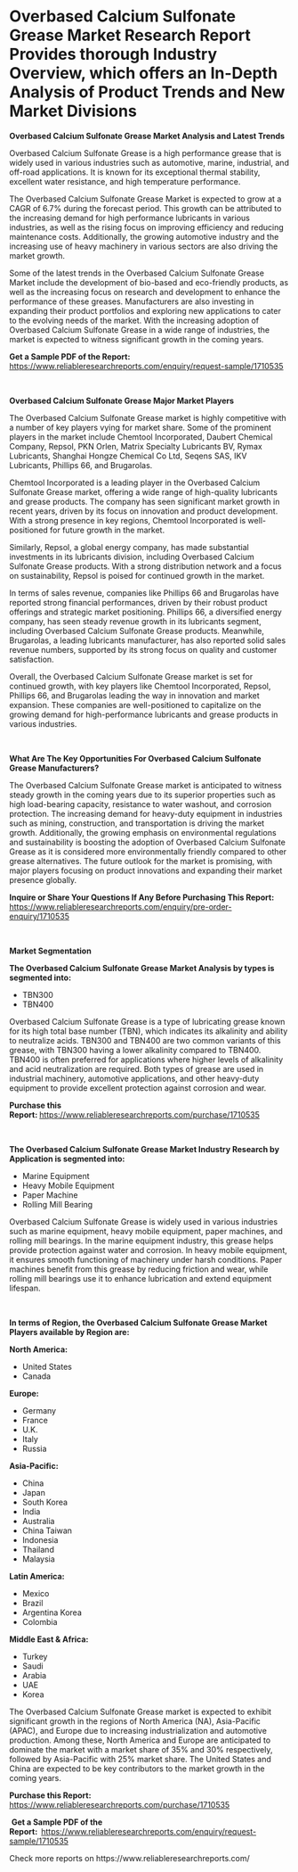 <p><h1>Overbased Calcium Sulfonate Grease Market Research Report Provides thorough Industry Overview, which offers an In-Depth Analysis of Product Trends and New Market Divisions</h1></p><p><strong>Overbased Calcium Sulfonate Grease Market Analysis and Latest Trends</strong></p>
<p><p>Overbased Calcium Sulfonate Grease is a high performance grease that is widely used in various industries such as automotive, marine, industrial, and off-road applications. It is known for its exceptional thermal stability, excellent water resistance, and high temperature performance.</p><p>The Overbased Calcium Sulfonate Grease Market is expected to grow at a CAGR of 6.7% during the forecast period. This growth can be attributed to the increasing demand for high performance lubricants in various industries, as well as the rising focus on improving efficiency and reducing maintenance costs. Additionally, the growing automotive industry and the increasing use of heavy machinery in various sectors are also driving the market growth.</p><p>Some of the latest trends in the Overbased Calcium Sulfonate Grease Market include the development of bio-based and eco-friendly products, as well as the increasing focus on research and development to enhance the performance of these greases. Manufacturers are also investing in expanding their product portfolios and exploring new applications to cater to the evolving needs of the market. With the increasing adoption of Overbased Calcium Sulfonate Grease in a wide range of industries, the market is expected to witness significant growth in the coming years.</p></p>
<p><strong>Get a Sample PDF of the Report:&nbsp;</strong> <a href="https://www.reliableresearchreports.com/enquiry/request-sample/1710535">https://www.reliableresearchreports.com/enquiry/request-sample/1710535</a></p>
<p>&nbsp;</p>
<p><strong>Overbased Calcium Sulfonate Grease Major Market Players</strong></p>
<p><p>The Overbased Calcium Sulfonate Grease market is highly competitive with a number of key players vying for market share. Some of the prominent players in the market include Chemtool Incorporated, Daubert Chemical Company, Repsol, PKN Orlen, Matrix Specialty Lubricants BV, Rymax Lubricants, Shanghai Hongze Chemical Co Ltd, Seqens SAS, IKV Lubricants, Phillips 66, and Brugarolas.</p><p>Chemtool Incorporated is a leading player in the Overbased Calcium Sulfonate Grease market, offering a wide range of high-quality lubricants and grease products. The company has seen significant market growth in recent years, driven by its focus on innovation and product development. With a strong presence in key regions, Chemtool Incorporated is well-positioned for future growth in the market.</p><p>Similarly, Repsol, a global energy company, has made substantial investments in its lubricants division, including Overbased Calcium Sulfonate Grease products. With a strong distribution network and a focus on sustainability, Repsol is poised for continued growth in the market.</p><p>In terms of sales revenue, companies like Phillips 66 and Brugarolas have reported strong financial performances, driven by their robust product offerings and strategic market positioning. Phillips 66, a diversified energy company, has seen steady revenue growth in its lubricants segment, including Overbased Calcium Sulfonate Grease products. Meanwhile, Brugarolas, a leading lubricants manufacturer, has also reported solid sales revenue numbers, supported by its strong focus on quality and customer satisfaction.</p><p>Overall, the Overbased Calcium Sulfonate Grease market is set for continued growth, with key players like Chemtool Incorporated, Repsol, Phillips 66, and Brugarolas leading the way in innovation and market expansion. These companies are well-positioned to capitalize on the growing demand for high-performance lubricants and grease products in various industries.</p></p>
<p>&nbsp;</p>
<p><strong>What Are The Key Opportunities For Overbased Calcium Sulfonate Grease Manufacturers?</strong></p>
<p><p>The Overbased Calcium Sulfonate Grease market is anticipated to witness steady growth in the coming years due to its superior properties such as high load-bearing capacity, resistance to water washout, and corrosion protection. The increasing demand for heavy-duty equipment in industries such as mining, construction, and transportation is driving the market growth. Additionally, the growing emphasis on environmental regulations and sustainability is boosting the adoption of Overbased Calcium Sulfonate Grease as it is considered more environmentally friendly compared to other grease alternatives. The future outlook for the market is promising, with major players focusing on product innovations and expanding their market presence globally.</p></p>
<p><strong>Inquire or Share Your Questions If Any Before Purchasing This Report:</strong> <a href="https://www.reliableresearchreports.com/enquiry/pre-order-enquiry/1710535">https://www.reliableresearchreports.com/enquiry/pre-order-enquiry/1710535</a></p>
<p>&nbsp;</p>
<p><strong>Market Segmentation</strong></p>
<p><strong>The Overbased Calcium Sulfonate Grease Market Analysis by types is segmented into:</strong></p>
<p><ul><li>TBN300</li><li>TBN400</li></ul></p>
<p><p>Overbased Calcium Sulfonate Grease is a type of lubricating grease known for its high total base number (TBN), which indicates its alkalinity and ability to neutralize acids. TBN300 and TBN400 are two common variants of this grease, with TBN300 having a lower alkalinity compared to TBN400. TBN400 is often preferred for applications where higher levels of alkalinity and acid neutralization are required. Both types of grease are used in industrial machinery, automotive applications, and other heavy-duty equipment to provide excellent protection against corrosion and wear.</p></p>
<p><strong>Purchase this Report:&nbsp;</strong><a href="https://www.reliableresearchreports.com/purchase/1710535">https://www.reliableresearchreports.com/purchase/1710535</a></p>
<p>&nbsp;</p>
<p><strong>The Overbased Calcium Sulfonate Grease Market Industry Research by Application is segmented into:</strong></p>
<p><ul><li>Marine Equipment</li><li>Heavy Mobile Equipment</li><li>Paper Machine</li><li>Rolling Mill Bearing</li></ul></p>
<p><p>Overbased Calcium Sulfonate Grease is widely used in various industries such as marine equipment, heavy mobile equipment, paper machines, and rolling mill bearings. In the marine equipment industry, this grease helps provide protection against water and corrosion. In heavy mobile equipment, it ensures smooth functioning of machinery under harsh conditions. Paper machines benefit from this grease by reducing friction and wear, while rolling mill bearings use it to enhance lubrication and extend equipment lifespan.</p></p>
<p>&nbsp;</p>
<p><strong>In terms of Region, the Overbased Calcium Sulfonate Grease Market Players available by Region are:</strong></p>
<p>
    <p> <strong> North America: </strong>
        <ul>
            <li>United States</li>
            <li>Canada</li>
        </ul>
        </p> 
    <p> <strong> Europe: </strong>
        <ul>
            <li>Germany</li>
            <li>France</li>
            <li>U.K.</li>
            <li>Italy</li>
            <li>Russia</li>
        </ul>
        </p> 
    <p> <strong> Asia-Pacific: </strong>
        <ul>
            <li>China</li>
            <li>Japan</li>
            <li>South Korea</li>
            <li>India</li>
            <li>Australia</li>
            <li>China Taiwan</li>
            <li>Indonesia</li>
            <li>Thailand</li>
            <li>Malaysia</li>
        </ul>
        </p> 
    <p> <strong> Latin America: </strong>
        <ul>
            <li>Mexico</li>
            <li>Brazil</li>
            <li>Argentina Korea</li>
            <li>Colombia</li>
        </ul>
        </p> 
    <p> <strong> Middle East & Africa: </strong>
        <ul>
            <li>Turkey</li>
            <li>Saudi</li>
            <li>Arabia</li>
            <li>UAE</li>
            <li>Korea</li>
        </ul>
    </p>
    </p>
<p><p>The Overbased Calcium Sulfonate Grease market is expected to exhibit significant growth in the regions of North America (NA), Asia-Pacific (APAC), and Europe due to increasing industrialization and automotive production. Among these, North America and Europe are anticipated to dominate the market with a market share of 35% and 30% respectively, followed by Asia-Pacific with 25% market share. The United States and China are expected to be key contributors to the market growth in the coming years.</p></p>
<p><strong>Purchase this Report: </strong><a href="https://www.reliableresearchreports.com/purchase/1710535">https://www.reliableresearchreports.com/purchase/1710535</a></p>
<p>&nbsp;<strong>Get a Sample PDF of the Report:&nbsp;&nbsp;</strong><a href="https://www.reliableresearchreports.com/enquiry/request-sample/1710535">https://www.reliableresearchreports.com/enquiry/request-sample/1710535</a></p>
<p><strong></strong></p>
<p>Check more reports on https://www.reliableresearchreports.com/</p>